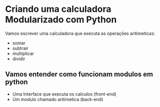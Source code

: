 # Criando uma calculadora Modularizado com Python

Vamos escrever uma calculadora que executa as operações aritimeticas:
- somar
- subtrair
- multiplicar
- dividir

## Vamos entender como funcionam modulos em python

- Uma Interface que executa os calculos (front-end)
- Um modulo chamado aritimetica (back-end)

